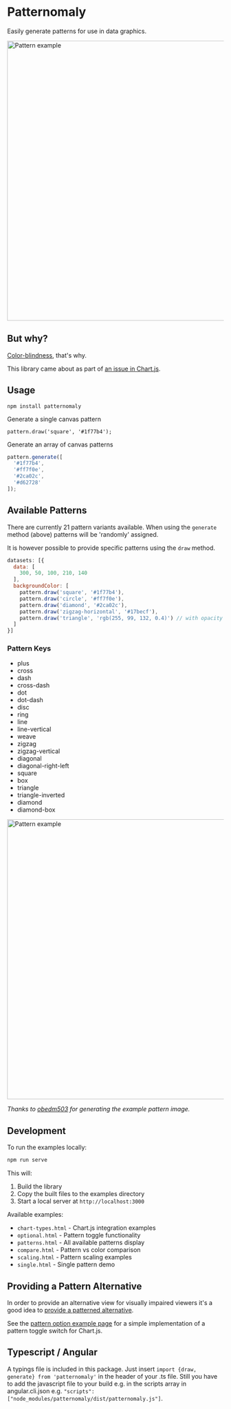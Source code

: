 # Patternomaly

Easily generate patterns for use in data graphics.

<img src="./assets/example.png" alt="Pattern example" width="650">

## But why?

[Color-blindness](http://betweentwobrackets.com/data-graphics-and-colour-vision/), that's why.

This library came about as part of [an issue in Chart.js](https://github.com/chartjs/Chart.js/issues/1323).

## Usage

    npm install patternomaly

Generate a single canvas pattern

    pattern.draw('square', '#1f77b4');

Generate an array of canvas patterns

```javascript
pattern.generate([
  '#1f77b4',
  '#ff7f0e',
  '#2ca02c',
  '#d62728'
]);
```

## Available Patterns

There are currently 21 pattern variants available. When using the `generate` method (above) patterns will be 'randomly' assigned.

It is however possible to provide specific patterns using the `draw` method.

```javascript
datasets: [{
  data: [
    300, 50, 100, 210, 140
  ],
  backgroundColor: [
    pattern.draw('square', '#1f77b4'),
    pattern.draw('circle', '#ff7f0e'),
    pattern.draw('diamond', '#2ca02c'),
    pattern.draw('zigzag-horizontal', '#17becf'),
    pattern.draw('triangle', 'rgb(255, 99, 132, 0.4)') // with opacity
  ]
}]
```

### Pattern Keys

- plus
- cross
- dash
- cross-dash
- dot
- dot-dash
- disc
- ring
- line
- line-vertical
- weave
- zigzag
- zigzag-vertical
- diagonal
- diagonal-right-left
- square
- box
- triangle
- triangle-inverted
- diamond
- diamond-box

<img src="./assets/pattern-list.png" alt="Pattern example" width="650">

*Thanks to [obedm503](https://github.com/obedm503) for generating the example pattern image.*

## Development

To run the examples locally:

```bash
npm run serve
```

This will:
1. Build the library
2. Copy the built files to the examples directory
3. Start a local server at `http://localhost:3000`

Available examples:
- `chart-types.html` - Chart.js integration examples
- `optional.html` - Pattern toggle functionality
- `patterns.html` - All available patterns display
- `compare.html` - Pattern vs color comparison
- `scaling.html` - Pattern scaling examples
- `single.html` - Single pattern demo

## Providing a Pattern Alternative

In order to provide an alternative view for visually impaired viewers it's a good idea to [provide a patterned alternative](http://betweentwobrackets.com/data-graphics-and-colour-vision/#patternstotherescue).

See the [pattern option example page](examples/optional.html) for a simple implementation of a pattern toggle switch for Chart.js.

## Typescript / Angular
A typings file is included in this package. Just insert `import {draw, generate} from 'patternomaly'` in the header of your .ts file.
Still you have to add the javascript file to your build e.g. in the scripts array in angular.cli.json e.g.   `"scripts": ["node_modules/patternomaly/dist/patternomaly.js"]`.





